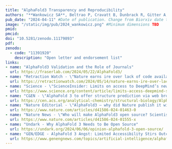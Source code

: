 ```yaml
---
title: "AlphaFold3 Transparency and Reproducibility"
authors: "**Wankowicz SA**, Beltrao P, Cravatt B, Dunbrack R, Gitter A, Lindorff-Larsen K, Ovchinnikov S, Polizzi N, Shoichet B, **Fraser JS**"
pub_date: "2024-04-11" #Date of publication. Change from Biorxiv date to Journal date once accepted
image: "/static/img/pub/2024_wankowicz.png" #Minimum dimensions TBD
pmid: 
pmcid: 
doi: "10.5281/zenodo.11179893"
pdf: 
zenodo:
  - code: "11391920"
    description: "Open letter and endorsement list"
links:
- name: "AlphaFold3 Validation and the Role of Journals"
  url: https://fraserlab.com/2024/05/22/AlphaFold3/
- name: "Retraction Watch - \"Nature earns ire over lack of code availability for Google DeepMind protein folding paper\""
  url: https://retractionwatch.com/2024/05/14/nature-earns-ire-over-lack-of-code-availability-for-google-deepmind-protein-folding-paper/
- name: "Science - \"ScienceInsider: Limits on access to DeepMind’s new protein program trigger backlash\""
  url: https://www.science.org/content/article/limits-access-deepmind-s-new-protein-program-trigger-backlash
- name: "C&EN - \"AlphaFold 3 to offer structure prediction via web browser\""
  url: https://cen.acs.org/analytical-chemistry/structural-biology/AlphaFold-3-offer-structure-prediction/102/i15
- name: "Nature Editorial - \"AlphaFold3 — why did Nature publish it without its code?\""
  url: https://www.nature.com/articles/d41586-024-01463-0
- name: "Nature News - \"Who will make AlphaFold3 open source? Scientists race to crack AI model\""
  url: https://www.nature.com/articles/d41586-024-01555-x
- name: "Undark - Why AlphaFold 3 Needs to Be Open Source"
  url: https://undark.org/2024/06/06/opinion-alphafold-3-open-source/
- name: "GEN/EDGE - AlphaFold 3 Angst: Limited Accessibility Stirs Outcry from Researchers"
  url: https://www.genengnews.com/topics/artificial-intelligence/alphafold-3-angst-limited-accessibility-stirs-outcry-from-researchers/
---
```

